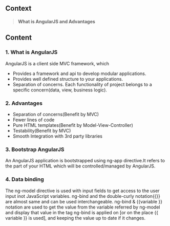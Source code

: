 ## Context ##
> #### What is AngularJS and Advantages ####

## Content ##
### 1. What is AngularJS ###
AngularJS is a client side MVC framework, which 
+ Provides a framework and api to develop modular applications.
+ Provides well defined structure to your applications.
+ Separation of concerns. Each functionality of project belongs to a specific concern(data, view, business logic).
### 2. Advantages ###
+ Separation of concerns(Benefit by MVC)
+ Fewer lines of code
+ Pure HTML templates(Benefit by Model-View-Controller)
+ Testability(Benefit by MVC)
+ Smooth Integration with 3rd party libraries

### 3. Bootstrap AngularJS ###
An AngularJS application is bootstrapped using ng-app directive.It refers to the part of your HTML which will be controlled/managed by AngularJS.

### 4. Data binding ###
The ng-model directive is used with input fields to get access to the user input inot JavaScript variables.
ng-bind and the double-curly notation{{}} are almost same and can be used interchangeable. ng-bind & {{variable }} notation are used to get the value from the variable referred by ng-model and display that value in the tag ng-bind is applied on [or on the place {{ variable }} is used], and keeping the value up to date if it changes.

